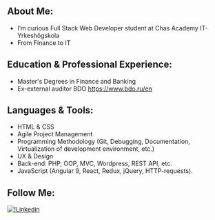 ## About Me:
- I’m curious Full Stack Web Developer student at Chas Academy IT-Yrkeshögskola
- From Finance to IT


## Education & Professional Experience:
- Master's Degrees in Finance and Banking
- Ex-external auditor BDO https://www.bdo.ru/en


## Languages & Tools:
- HTML & CSS
- Agile Project Management
- Programming Methodology (Git, Debugging, Documentation, Virtualization of development environment, etc.)
- UX & Design
- Back-end: PHP, OOP, MVC, Wordpress, REST API, etc.
- JavaScript (Angular 9, React, Redux, jQuery, HTTP-requests).


## Follow Me:
[![!Linkedin](https://img.shields.io/badge/Linkedin-47C5FB?style=for-the-badge&logo=Linkedin)](https://www.linkedin.com/in/ekaterina-voronina-8822b8139/)





